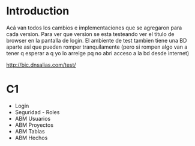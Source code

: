 # Introduction #

Acá van todos los cambios e implementaciones que se agregaron para cada version.
Para ver que version se esta testeando ver el titulo de browser en la pantalla de login.
El ambiente de test tambien tiene una BD aparte así que pueden romper tranquilamente (pero si rompen algo van a tener q esperar a q yo lo arrelge pq no abri acceso a la bd desde internet)

http://bic.dnsalias.com/test/

# C1 #

  * Login
  * Seguridad - Roles
  * ABM Usuarios
  * ABM Proyectos
  * ABM Tablas
  * ABM Hechos